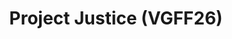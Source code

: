 ---
title: "Project Justice (VGFF26)"
permalink: /events/vgff26/pj
game: "PJ"
game_name: "Project Justice"
event: "Vortex Gallery x Frosty Faustings XVIII"
layout: vgff26/game
---